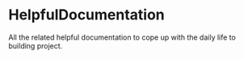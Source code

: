 # HelpfulDocumentation
All the related helpful documentation to cope up with the daily life to building project.
